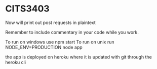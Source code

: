 # CITS3403
Now will print out post requests in plaintext

Remember to include commentary in your code while you work.

To run on windows use npm start
To run on unix run NODE_ENV=PRODUCTION node app

the app is deployed on heroku where it is updated with git through the
heroku cli
